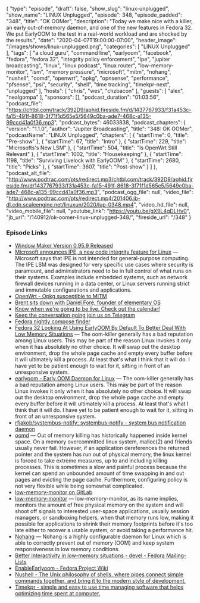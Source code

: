 {
  "type": "episode",
  "draft": false,
  "show_slug": "linux-unplugged",
  "show_name": "LINUX Unplugged",
  "episode": 348,
  "episode_padded": "348",
  "title": "OK OOMer",
  "description": "Today we make nice with a killer, an early out-of-memory daemon, and one of the new features in Fedora 32. We put EarlyOOM to the test in a real-world workload and are shocked by the results.",
  "date": "2020-04-07T19:00:00-07:00",
  "header_image": "/images/shows/linux-unplugged.png",
  "categories": [
    "LINUX Unplugged"
  ],
  "tags": [
    "a cloud guru",
    "command line",
    "earlyoom",
    "facebook",
    "fedora",
    "fedora 32",
    "integrity policy enforcement",
    "ipe",
    "jupiter broadcasting",
    "linux",
    "linux podcast",
    "linux router",
    "low-memory-monitor",
    "lsm",
    "memory pressure",
    "microsoft",
    "mitm",
    "nohang",
    "nushell",
    "oomd",
    "openwrt",
    "opkg",
    "opnsense",
    "performance",
    "pfsense",
    "psi",
    "security",
    "shell",
    "time tracking",
    "timekpr-next",
    "unplugged"
  ],
  "hosts": [
    "chris",
    "wes",
    "chzbacon"
  ],
  "guests": [
    "alex",
    "nealgompa"
  ],
  "sponsors": [],
  "podcast_duration": "01:03:56",
  "podcast_file": "https://chtbl.com/track/392D9/aphid.fireside.fm/d/1437767933/f31a453c-fa15-491f-8618-3f71f1d565e5/5649c0ba-ade7-468c-a135-99ccd41a0f36.mp3",
  "podcast_bytes": 46033838,
  "podcast_chapters": {
    "version": "1.1.0",
    "author": "Jupiter Broadcasting",
    "title": "348: OK OOMer",
    "podcastName": "LINUX Unplugged",
    "chapters": [
      {
        "startTime": 0,
        "title": "Pre-show"
      },
      {
        "startTime": 67,
        "title": "Intro"
      },
      {
        "startTime": 229,
        "title": "Microsofts's New LSM"
      },
      {
        "startTime": 504,
        "title": "Is OpenWrt Still Relevant"
      },
      {
        "startTime": 1002,
        "title": "Housekeeping"
      },
      {
        "startTime": 1198,
        "title": "Surviving Livelock with EarlyOOM"
      },
      {
        "startTime": 2680,
        "title": "Picks"
      },
      {
        "startTime": 3607,
        "title": "Post-show"
      }
    ]
  },
  "podcast_alt_file": "http://www.podtrac.com/pts/redirect.mp3/chtbl.com/track/392D9/aphid.fireside.fm/d/1437767933/f31a453c-fa15-491f-8618-3f71f1d565e5/5649c0ba-ade7-468c-a135-99ccd41a0f36.mp3",
  "podcast_ogg_file": null,
  "video_file": "http://www.podtrac.com/pts/redirect.mp4/201406.jb-dl.cdn.scaleengine.net/linuxun/2020/lup-0348.mp4",
  "video_hd_file": null,
  "video_mobile_file": null,
  "youtube_link": "https://youtu.be/gX9L4gDLHv0",
  "jb_url": "/140912/ok-oomer-linux-unplugged-348/",
  "fireside_url": "/348"
}


### Episode Links

  * [Window Maker Version 0.95.9 Released](http://www.windowmaker.org/news/ "Window Maker Version 0.95.9 Released")
  * [Microsoft announces IPE, a new code integrity feature for Linux](https://www.zdnet.com/article/microsoft-announces-ipe-a-new-code-integrity-feature-for-linux/ "Microsoft announces IPE, a new code integrity feature for Linux") — Microsoft says that IPE is not intended for general-purpose computing. The IPE LSM was designed for very specific use cases where security is paramount, and administrators need to be in full control of what runs on their systems. Examples include embedded systems, such as network firewall devices running in a data center, or Linux servers running strict and immutable configurations and applications.
  * [OpenWrt - Opkg susceptible to MITM](https://openwrt.org/advisory/2020-01-31-1 "OpenWrt - Opkg susceptible to MITM")
  * [Brent sits down with Daniel Foré, founder of elementary OS](https://extras.show/68 "Brent sits down with Daniel Foré, founder of elementary OS")
  * [Know when we're going to be live. Check out the calendar!](https://www.jupiterbroadcasting.com/release-calendar/ "Know when we're going to be live. Check out the calendar!")
  * [Keep the conversation going join us on Telegram](https://jupiterbroadcasting.com/telegram "Keep the conversation going join us on Telegram")
  * [Fedora nightly compose finder](http://happyassassin.net/nightlies.html "Fedora nightly compose finder")
  * [Fedora 32 Looking At Using EarlyOOM By Default To Better Deal With Low Memory Situations](https://www.phoronix.com/scan.php?page=news_item&px=Fedora-32-Default-EarlyOOM "Fedora 32 Looking At Using EarlyOOM By Default To Better Deal With Low Memory Situations") — The oom-killer generally has a bad reputation among Linux users. This may be part of the reason Linux invokes it only when it has absolutely no other choice. It will swap out the desktop environment, drop the whole page cache and empty every buffer before it will ultimately kill a process. At least that's what I think that it will do. I have yet to be patient enough to wait for it, sitting in front of an unresponsive system. 
  * [earlyoom - Early OOM Daemon for Linux](https://github.com/rfjakob/earlyoom "earlyoom - Early OOM Daemon for Linux") — The oom-killer generally has a bad reputation among Linux users. This may be part of the reason Linux invokes it only when it has absolutely no other choice. It will swap out the desktop environment, drop the whole page cache and empty every buffer before it will ultimately kill a process. At least that's what I think that it will do. I have yet to be patient enough to wait for it, sitting in front of an unresponsive system. 
  * [rfjakob/systembus-notify: systembus-notify - system bus notification daemon](https://github.com/rfjakob/systembus-notify "rfjakob/systembus-notify: systembus-notify - system bus notification daemon")
  * [oomd](https://github.com/facebookincubator/oomd "oomd") — Out of memory killing has historically happened inside kernel space. On a memory overcommitted linux system, malloc(2) and friends usually never fail. However, if an application dereferences the returned pointer and the system has run out of physical memory, the linux kernel is forced to take extreme measures, up to and including killing processes. This is sometimes a slow and painful process because the kernel can spend an unbounded amount of time swapping in and out pages and evicting the page cache. Furthermore, configuring policy is not very flexible while being somewhat complicated.
  * [low-memory-monitor on GitLab](https://gitlab.freedesktop.org/hadess/low-memory-monitor/ "low-memory-monitor on GitLab")
  * [low-memory-monitor](http://www.hadess.net/2019/08/low-memory-monitor-new-project.html "low-memory-monitor") — low-memory-monitor, as its name implies, monitors the amount of free physical memory on the system and will shoot off signals to interested user-space applications, usually session managers, or sandboxing helpers, when that memory runs low, making it possible for applications to shrink their memory footprints before it's too late either to recover a usable system, or avoid taking a performance hit. 
  * [Nohang](https://github.com/hakavlad/nohang "Nohang") — Nohang is a highly configurable daemon for Linux which is able to correctly prevent out of memory (OOM) and keep system responsiveness in low memory conditions. 
  * [Better interactivity in low-memory situations - devel - Fedora Mailing-Lists](https://lists.fedoraproject.org/archives/list/devel@lists.fedoraproject.org/thread/XUZLHJ5O32OX24LG44R7UZ2TMN6NY47N/#XUZLHJ5O32OX24LG44R7UZ2TMN6NY47N "Better interactivity in low-memory situations - devel - Fedora Mailing-Lists")
  * [EnableEarlyoom - Fedora Project Wiki](https://fedoraproject.org/wiki/Changes/EnableEarlyoom#Enable_EarlyOOM "EnableEarlyoom - Fedora Project Wiki")
  * [Nushell - The Unix philosophy of shells, where pipes connect simple commands together, and bring it to the modern style of development.](https://www.nushell.sh/ "Nushell - The Unix philosophy of shells, where pipes connect simple commands together, and bring it to the modern style of development.")
  * [Timekpr - simple and easy to use time managing software that helps optimizing time spent at computer.](https://launchpad.net/timekpr-next "Timekpr - simple and easy to use time managing software that helps optimizing time spent at computer.")


